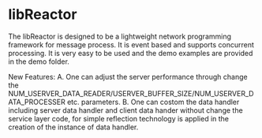 libReactor
==========

The libReactor is designed to be a lightweight network programming framework for message process.
It is event based and supports concurrent processing.
It is very easy to be used and the demo examples are provided in the demo folder.

New Features:
A. One can adjust the server performance through change the NUM_USERVER_DATA_READER/USERVER_BUFFER_SIZE/NUM_USERVER_DATA_PROCESSER etc. parameters.
B. One can costom the data handler including server data handler and client data hander without change the service layer code, for simple reflection technology is applied in the creation of the instance of data handler.
